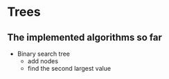 # Trees
## The implemented algorithms so far

- Binary search tree
    - add nodes
    - find the second largest value